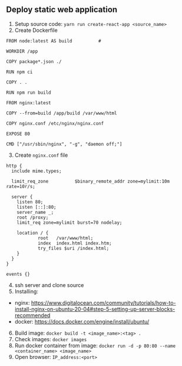 ## Deploy static web application

1. Setup source code: `yarn run create-react-app <source_name>`
2. Create Dockerfile

```
FROM node:latest AS build          #

WORKDIR /app

COPY package*.json ./

RUN npm ci

COPY . .

RUN npm run build

FROM nginx:latest

COPY --from=build /app/build /var/www/html

COPY nginx.conf /etc/nginx/nginx.conf

EXPOSE 80

CMD ["/usr/sbin/nginx", "-g", "daemon off;"]

```

3. Create `nginx.conf` file

```
http {
  include mime.types;

  limit_req_zone          $binary_remote_addr zone=mylimit:10m rate=10r/s;

  server {
    listen 80;
    listen [::]:80;
    server_name _;
    root /proxy;
    limit_req zone=mylimit burst=70 nodelay;

    location / {
            root   /var/www/html;
            index  index.html index.htm;
            try_files $uri /index.html;
    }
  }
}

events {}
```

4. ssh server and clone source
5. Installing:

- nginx: https://www.digitalocean.com/community/tutorials/how-to-install-nginx-on-ubuntu-20-04#step-5-setting-up-server-blocks-recommended
- docker: https://docs.docker.com/engine/install/ubuntu/

6. Build image: `docker build -t <image_name>:<tag> .`
7. Check images: `docker images`
8. Run docker container from image: `docker run -d -p 80:80 --name <container_name> <image_name>`
9. Open browser: `IP_address:<port>`

